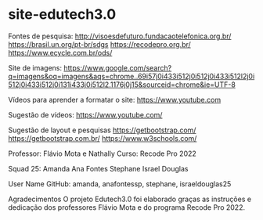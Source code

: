 # site-edutech3.0

Fontes de pesquisa:
http://visoesdefuturo.fundacaotelefonica.org.br/
https://brasil.un.org/pt-br/sdgs
https://recodepro.org.br/
https://www.ecycle.com.br/ods/

Site de imagens:
https://www.google.com/search?q=imagens&oq=imagens&aqs=chrome..69i57j0i433i512j0i512j0i433i512l2j0i512j0i433i512j0i131i433j0i512l2.1176j0j15&sourceid=chrome&ie=UTF-8

Vídeos para aprender a formatar o site: 
https://www.youtube.com

Sugestão de vídeos: 
https://www.youtube.com/

Sugestão de layout e pesquisas
https://getbootstrap.com/
https://getbootstrap.com.br/
https://www.w3schools.com/

Professor: Flávio Mota e Nathally
Curso: Recode Pro 2022

Squad 25:
Amanda
Ana Fontes
Stephane
Israel Douglas

User Name GitHub: amanda, anafontessp, stephane, israeldouglas25

Agradecimentos
O projeto Edutech3.0 foi elaborado graças as instruções e dedicação dos professores Flávio Mota e do programa Recode Pro 2022.
